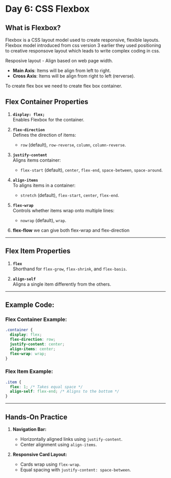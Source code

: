 # Day 6: CSS Flexbox

## What is Flexbox?
Flexbox is a CSS layout model used to create responsive, flexible layouts. Flexbox model introduced from css version 3 earlier they used positioning to creative responsove layout which leads to write complex coding in css.

Resposive layout - Align based on web page width.

- **Main Axis**: Items will be align from left to right.
- **Cross Axis**: Items will be align from right to left (rerverse).

To create flex box we need to create flex box container.

## Flex Container Properties

1. **`display: flex;`**  
   Enables Flexbox for the container.

2. **`flex-direction`**  
   Defines the direction of items:
   - `row` (default), `row-reverse`, `column`, `column-reverse`.

3. **`justify-content`**  
   Aligns items container:
   - `flex-start` (default), `center`, `flex-end`, `space-between`, `space-around`.

4. **`align-items`**  
   To aligns items in a container:
   - `stretch` (default), `flex-start`, `center`, `flex-end`.

5. **`flex-wrap`**  
   Controls whether items wrap onto multiple lines:
   - `nowrap` (default), `wrap`.

6. **flex-flow**
   we can give both flex-wrap and flex-direction
---

## Flex Item Properties

1. **`flex`**  
   Shorthand for `flex-grow`, `flex-shrink`, and `flex-basis`.

2. **`align-self`**  
   Aligns a single item differently from the others.

---

## Example Code:

### Flex Container Example:
```css
.container {
  display: flex;
  flex-direction: row;
  justify-content: center;
  align-items: center;
  flex-wrap: wrap;
}
```

### Flex Item Example:
```css
.item {
  flex: 1; /* Takes equal space */
  align-self: flex-end; /* Aligns to the bottom */
}
```

---

## Hands-On Practice

1. **Navigation Bar:**
   - Horizontally aligned links using `justify-content`.
   - Center alignment using `align-items`.

2. **Responsive Card Layout:**
   - Cards wrap using `flex-wrap`.
   - Equal spacing with `justify-content: space-between`.

